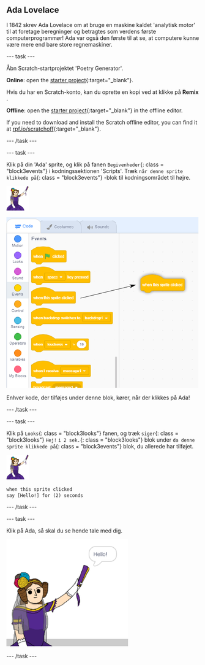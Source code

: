 ## Ada Lovelace

I 1842 skrev Ada Lovelace om at bruge en maskine kaldet 'analytisk motor' til at foretage beregninger og betragtes som verdens første computerprogrammør! Ada var også den første til at se, at computere kunne være mere end bare store regnemaskiner.

\--- task \---

Åbn Scratch-startprojektet 'Poetry Generator'.

**Online**: open the [starter project](https://rpf.io/poetry-on){:target="_blank"}.

Hvis du har en Scratch-konto, kan du oprette en kopi ved at klikke på **Remix** .

**Offline**: open the [starter project](https://rpf.io/p/en/poetry-generator-go){:target="_blank"} in the offline editor.

If you need to download and install the Scratch offline editor, you can find it at [rpf.io/scratchoff](https://rpf.io/scratchoff){:target="_blank"}.

\--- /task \---

\--- task \---

Klik på din 'Ada' sprite, og klik på fanen `Begivenheder`{: class = "block3events"} i kodningssektionen 'Scripts'. Træk `når denne sprite klikkede på`{: class = "block3events"} -blok til kodningsområdet til højre.

![ada sprite](images/ada-sprite.png)

![trækker når denne sprite klikkede blok](images/poetry-click.png)

Enhver kode, der tilføjes under denne blok, kører, når der klikkes på Ada!

\--- /task \---

\--- task \---

Klik på `Looks`{: class = "block3looks"} fanen, og træk `siger`{: class = "block3looks"} `Hej!` `i 2 sek.`{: class = "block3looks"} blok under `da denne sprite klikkede på`{: class = "block3events"} blok, du allerede har tilføjet.

![ada sprite](images/ada-sprite.png)

```blocks3
when this sprite clicked
say [Hello!] for (2) seconds
```

\--- /task \---

\--- task \---

Klik på Ada, så skal du se hende tale med dig.

![skærmbillede](images/poetry-say-test.png)

\--- /task \---